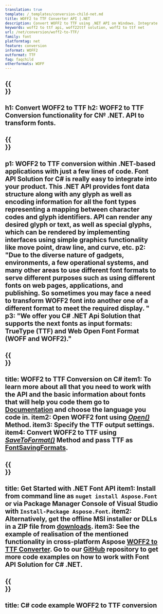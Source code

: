 ```yaml
---
translation: true
template: /_templates/conversion-child-net.md
title: WOFF2 to TTF Converter API |.NET 
description: Convert WOFF2 to TTF using .NET API on Windows. Integrate this native WOFF2 to TTF font conversion functionality into your own solution.
keywords: woff2 to ttf api, woff22ttf solution, woff2 to ttf net
url: /net/conversion/woff2-to-TTF/
family: font
platformtag: net
feature: conversion
informat: WOFF2
outformat: TTF
faq: faqchild
otherformats: WOFF
---
```


{{<section banner>}}
---
h1: Convert WOFF2 to TTF
h2: WOFF2 to TTF Conversion functionality for C№ .NET. API to transform fonts.
---

{{<section overview>}}
---
p1: WOFF2 to TTF conversion within .NET-based applications with just a few lines of code. Font API Solution for С# is really easy to integrate into your product.  This .NET API provides font data structure along with any glyph as well as encoding information for all the font types representing a mapping between character codes and glyph identifiers. API can render any desired glyph or text, as well as special glyphs, which can be rendered by implementing interfaces using simple graphics functionality like move point, draw line, and curve, etc.
p2: "Due to the diverse nature of gadgets, environments, a few operational systems, and many other areas to use different font formats to serve different purposes such as using different fonts on web pages, applications, and publishing. So sometimes you may face a need to transform WOFF2 font into another one of a different format to meet the required display. "
p3: "We offer you С# .NET Api Solution that supports the next fonts as input formats: TrueType (TTF) and Web Open Font Format (WOFF and WOFF2)."
---

{{<section feature1>}}
---
title: WOFF2 to TTF Conversion on C#
item1: To learn more about all that you need to work with the API and the basic information about fonts that will help you code them go to  [Documentation](https://docs.aspose.com/font/) and choose the language you code in.
item2: Open WOFF2 font using [*Open()*](https://reference.aspose.com/font/net/aspose.font/font/open/) Method.
item3: Specify the TTF output settings.
item4: Convert WOFF2 to TTF using [*SaveToFormat()*](https://reference.aspose.com/font/net/aspose.font/font/savetoformat/) Method and pass TTF as [FontSavingFormats](https://reference.aspose.com/font/net/aspose.font/fontsavingformats/).
---

{{<section feature2>}}
---
title: Get Started with .NET Font API
item1: Install from command line as ```nuget install Aspose.Font``` or via Package Manager Console of Visual Studio with ```Install-Package Aspose.Font```.
item2: Alternatively, get the offline MSI installer or DLLs in a ZIP file from [downloads](https://releases.aspose.com/font/net/).
item3: See the example of realisation of the mentioned functionality in cross-platform Aspose [WOFF2 to TTF Converter](https://products.aspose.app/font/conversion/woff2-to-ttf). Go to our [GitHub](https://github.com/aspose-font/Aspose.Font-Documentation/tree/master/net-examples) repository to get more code examples on how to work with Font API Solution for C# .NET.
---

{{<section codeexample>}}
---
title: C# code example WOFF2 to TTF conversion
---